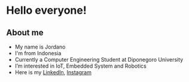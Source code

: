 Hello everyone!
==
About me
--
- My name is Jordano
- I'm from Indonesia
- Currently a Computer Engineering Student at Diponegoro University
- I’m interested in IoT, Embedded System and Robotics
- Here is my [LinkedIn](https://www.linkedin.com/in/jordanoid/), [Instagram](https://www.instagram.com/jordanoid/)

<!---
jordanoid/jordanoid is a ✨ special ✨ repository because its `README.md` (this file) appears on your GitHub profile.
You can click the Preview link to take a look at your changes.
--->
